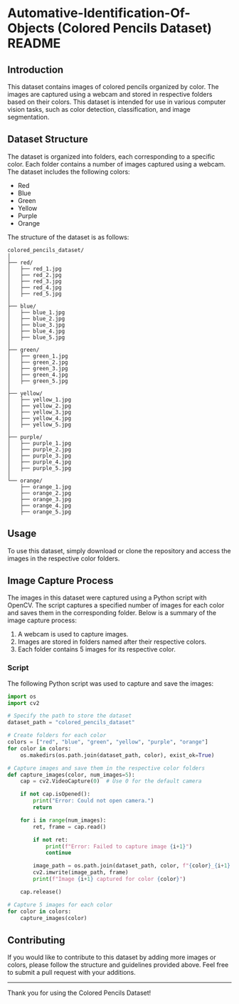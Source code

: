 # Automative-Identification-Of-Objects (Colored Pencils Dataset) README

## Introduction

This dataset contains images of colored pencils organized by color. The images are captured using a webcam and stored in respective folders based on their colors. This dataset is intended for use in various computer vision tasks, such as color detection, classification, and image segmentation.

## Dataset Structure

The dataset is organized into folders, each corresponding to a specific color. Each folder contains a number of images captured using a webcam. The dataset includes the following colors:

- Red
- Blue
- Green
- Yellow
- Purple
- Orange

The structure of the dataset is as follows:

```
colored_pencils_dataset/
│
├── red/
│   ├── red_1.jpg
│   ├── red_2.jpg
│   ├── red_3.jpg
│   ├── red_4.jpg
│   ├── red_5.jpg
│
├── blue/
│   ├── blue_1.jpg
│   ├── blue_2.jpg
│   ├── blue_3.jpg
│   ├── blue_4.jpg
│   ├── blue_5.jpg
│
├── green/
│   ├── green_1.jpg
│   ├── green_2.jpg
│   ├── green_3.jpg
│   ├── green_4.jpg
│   ├── green_5.jpg
│
├── yellow/
│   ├── yellow_1.jpg
│   ├── yellow_2.jpg
│   ├── yellow_3.jpg
│   ├── yellow_4.jpg
│   ├── yellow_5.jpg
│
├── purple/
│   ├── purple_1.jpg
│   ├── purple_2.jpg
│   ├── purple_3.jpg
│   ├── purple_4.jpg
│   ├── purple_5.jpg
│
└── orange/
    ├── orange_1.jpg
    ├── orange_2.jpg
    ├── orange_3.jpg
    ├── orange_4.jpg
    ├── orange_5.jpg
```

## Usage

To use this dataset, simply download or clone the repository and access the images in the respective color folders.

## Image Capture Process

The images in this dataset were captured using a Python script with OpenCV. The script captures a specified number of images for each color and saves them in the corresponding folder. Below is a summary of the image capture process:

1. A webcam is used to capture images.
2. Images are stored in folders named after their respective colors.
3. Each folder contains 5 images for its respective color.

### Script

The following Python script was used to capture and save the images:

```python
import os
import cv2

# Specify the path to store the dataset
dataset_path = "colored_pencils_dataset"

# Create folders for each color
colors = ["red", "blue", "green", "yellow", "purple", "orange"]
for color in colors:
    os.makedirs(os.path.join(dataset_path, color), exist_ok=True)

# Capture images and save them in the respective color folders
def capture_images(color, num_images=5):
    cap = cv2.VideoCapture(0)  # Use 0 for the default camera

    if not cap.isOpened():
        print("Error: Could not open camera.")
        return

    for i in range(num_images):
        ret, frame = cap.read()

        if not ret:
            print(f"Error: Failed to capture image {i+1}")
            continue

        image_path = os.path.join(dataset_path, color, f"{color}_{i+1}.jpg")
        cv2.imwrite(image_path, frame)
        print(f"Image {i+1} captured for color {color}")

    cap.release()

# Capture 5 images for each color
for color in colors:
    capture_images(color)
```

## Contributing

If you would like to contribute to this dataset by adding more images or colors, please follow the structure and guidelines provided above. Feel free to submit a pull request with your additions.

---

Thank you for using the Colored Pencils Dataset!
